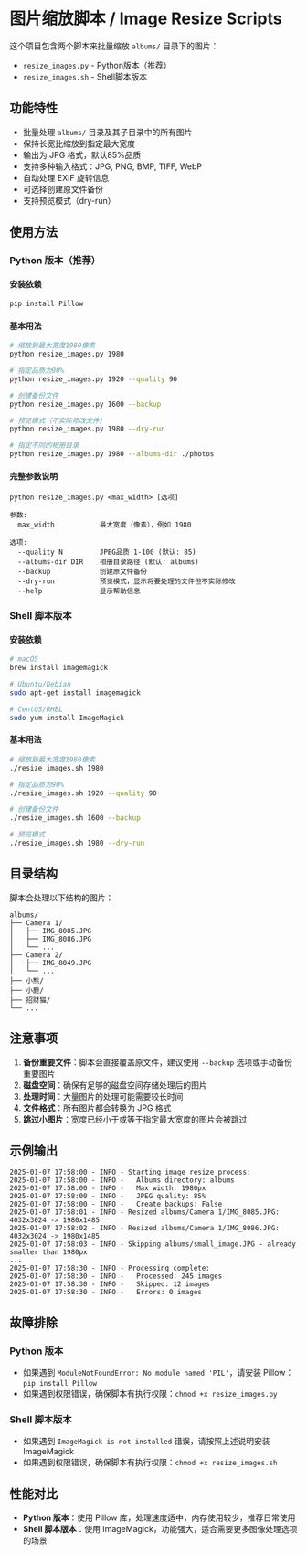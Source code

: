 # 图片缩放脚本 / Image Resize Scripts

这个项目包含两个脚本来批量缩放 `albums/` 目录下的图片：

- `resize_images.py` - Python版本（推荐）
- `resize_images.sh` - Shell脚本版本

## 功能特性

- 批量处理 `albums/` 目录及其子目录中的所有图片
- 保持长宽比缩放到指定最大宽度
- 输出为 JPG 格式，默认85%品质
- 支持多种输入格式：JPG, PNG, BMP, TIFF, WebP
- 自动处理 EXIF 旋转信息
- 可选择创建原文件备份
- 支持预览模式（dry-run）

## 使用方法

### Python 版本（推荐）

#### 安装依赖
```bash
pip install Pillow
```

#### 基本用法
```bash
# 缩放到最大宽度1980像素
python resize_images.py 1980

# 指定品质为90%
python resize_images.py 1920 --quality 90

# 创建备份文件
python resize_images.py 1600 --backup

# 预览模式（不实际修改文件）
python resize_images.py 1980 --dry-run

# 指定不同的相册目录
python resize_images.py 1980 --albums-dir ./photos
```

#### 完整参数说明
```
python resize_images.py <max_width> [选项]

参数:
  max_width           最大宽度（像素），例如 1980

选项:
  --quality N         JPEG品质 1-100 (默认: 85)
  --albums-dir DIR    相册目录路径 (默认: albums)
  --backup            创建原文件备份
  --dry-run           预览模式，显示将要处理的文件但不实际修改
  --help              显示帮助信息
```

### Shell 脚本版本

#### 安装依赖
```bash
# macOS
brew install imagemagick

# Ubuntu/Debian
sudo apt-get install imagemagick

# CentOS/RHEL
sudo yum install ImageMagick
```

#### 基本用法
```bash
# 缩放到最大宽度1980像素
./resize_images.sh 1980

# 指定品质为90%
./resize_images.sh 1920 --quality 90

# 创建备份文件
./resize_images.sh 1600 --backup

# 预览模式
./resize_images.sh 1980 --dry-run
```

## 目录结构

脚本会处理以下结构的图片：

```
albums/
├── Camera 1/
│   ├── IMG_8085.JPG
│   ├── IMG_8086.JPG
│   └── ...
├── Camera 2/
│   ├── IMG_8049.JPG
│   └── ...
├── 小熊/
├── 小鹿/
├── 招财猫/
└── ...
```

## 注意事项

1. **备份重要文件**：脚本会直接覆盖原文件，建议使用 `--backup` 选项或手动备份重要图片
2. **磁盘空间**：确保有足够的磁盘空间存储处理后的图片
3. **处理时间**：大量图片的处理可能需要较长时间
4. **文件格式**：所有图片都会转换为 JPG 格式
5. **跳过小图片**：宽度已经小于或等于指定最大宽度的图片会被跳过

## 示例输出

```
2025-01-07 17:58:00 - INFO - Starting image resize process:
2025-01-07 17:58:00 - INFO -   Albums directory: albums
2025-01-07 17:58:00 - INFO -   Max width: 1980px
2025-01-07 17:58:00 - INFO -   JPEG quality: 85%
2025-01-07 17:58:00 - INFO -   Create backups: False
2025-01-07 17:58:01 - INFO - Resized albums/Camera 1/IMG_8085.JPG: 4032x3024 -> 1980x1485
2025-01-07 17:58:02 - INFO - Resized albums/Camera 1/IMG_8086.JPG: 4032x3024 -> 1980x1485
2025-01-07 17:58:03 - INFO - Skipping albums/small_image.JPG - already smaller than 1980px
...
2025-01-07 17:58:30 - INFO - Processing complete:
2025-01-07 17:58:30 - INFO -   Processed: 245 images
2025-01-07 17:58:30 - INFO -   Skipped: 12 images
2025-01-07 17:58:30 - INFO -   Errors: 0 images
```

## 故障排除

### Python 版本
- 如果遇到 `ModuleNotFoundError: No module named 'PIL'`，请安装 Pillow：`pip install Pillow`
- 如果遇到权限错误，确保脚本有执行权限：`chmod +x resize_images.py`

### Shell 脚本版本
- 如果遇到 `ImageMagick is not installed` 错误，请按照上述说明安装 ImageMagick
- 如果遇到权限错误，确保脚本有执行权限：`chmod +x resize_images.sh`

## 性能对比

- **Python 版本**：使用 Pillow 库，处理速度适中，内存使用较少，推荐日常使用
- **Shell 脚本版本**：使用 ImageMagick，功能强大，适合需要更多图像处理选项的场景
